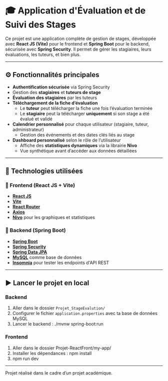 # 🎓 Application d'Évaluation et de Suivi des Stages

Ce projet est une application complète de gestion de stages, développée avec **React JS (Vite)** pour le frontend et **Spring Boot** pour le backend, sécurisée avec **Spring Security**. Il permet de gérer les stagiaires, leurs évaluations, les tuteurs, et bien plus.

---

## ⚙️ Fonctionnalités principales

- **Authentification sécurisée** via Spring Security
- Gestion des **stagiaires** et **tuteurs de stage**
- **Évaluation des stagiaires** par les tuteurs
- **Téléchargement de la fiche d’évaluation**
  - Le **tuteur** peut télécharger la fiche une fois l’évaluation terminée
  - Le **stagiaire** peut la télécharger **uniquement** si son stage a été évalué et validé
- **Calendrier personnalisé** pour chaque utilisateur (stagiaire, tuteur, administrateur)
  - Gestion des événements et des dates clés liés au stage
- **Dashboard personnalisé** selon le rôle de l’utilisateur
  - Affiche des **statistiques dynamiques** via la librairie **Nivo**
  - Vue synthétique avant d’accéder aux données détaillées

---

## 🧰 Technologies utilisées

### 🔹 Frontend (React JS + Vite)
- **[React JS](https://reactjs.org/)**
- **[Vite](https://vitejs.dev/)**
- **[React Router](https://reactrouter.com/)**
- **[Axios](https://axios-http.com/)**
- **[Nivo](https://nivo.rocks/)** pour les graphiques et statistiques

### 🔸 Backend (Spring Boot)
- **[Spring Boot](https://spring.io/projects/spring-boot)**
- **[Spring Security](https://spring.io/projects/spring-security)**
- **[Spring Data JPA](https://spring.io/projects/spring-data-jpa)**
- **[MySQL](https://www.mysql.com/)** comme base de données
- **[Insomnia](https://insomnia.rest/)** pour tester les endpoints d'API REST

---

## ▶️ Lancer le projet en local

### Backend
1. Aller dans le dossier `Projet_StageEvalution/`
2. Configurer le fichier `application.properties` avec ta base de données MySQL
3. Lancer le backend : ./mvnw spring-boot:run

### Frontend
1. Aller dans le dossier Projet-ReactFront/my-app/
2. Installer les dépendances : npm install
3. npm run dev

---
Projet réalisé dans le cadre d’un projet académique.


